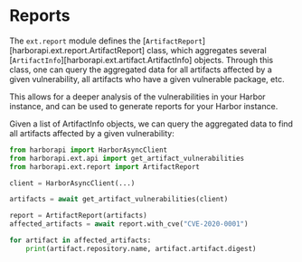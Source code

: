 # Reports

The `ext.report` module defines the [`ArtifactReport`][harborapi.ext.report.ArtifactReport] class, which aggregates several [`ArtifactInfo`][harborapi.ext.artifact.ArtifactInfo] objects. Through this class, one can query the aggregated data for all artifacts affected by a given vulnerability, all artifacts who have a given vulnerable package, etc.

This allows for a deeper analysis of the vulnerabilities in your Harbor instance, and can be used to generate reports for your Harbor instance.

Given a list of ArtifactInfo objects, we can query the aggregated data to find all artifacts affected by a given vulnerability:

```py
from harborapi import HarborAsyncClient
from harborapi.ext.api import get_artifact_vulnerabilities
from harborapi.ext.report import ArtifactReport

client = HarborAsyncClient(...)

artifacts = await get_artifact_vulnerabilities(client)

report = ArtifactReport(artifacts)
affected_artifacts = await report.with_cve("CVE-2020-0001")

for artifact in affected_artifacts:
    print(artifact.repository.name, artifact.artifact.digest)
```
